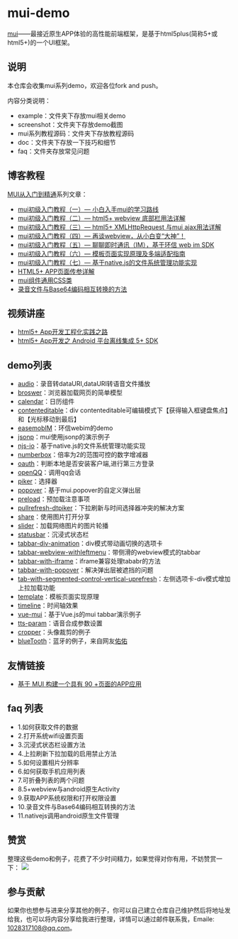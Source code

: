 # mui-demo

[mui](http://dev.dcloud.net.cn/mui/)——最接近原生APP体验的高性能前端框架，是基于html5plus(简称5+或html5+)的一个UI框架。

## 说明

本仓库会收集mui系列demo，欢迎各位fork and push。

内容分类说明：
- example：文件夹下存放mui相关demo
- screenshot：文件夹下存放demo截图
- mui系列教程源码：文件夹下存放教程源码
- doc：文件夹下存放一下技巧和细节
- faq：文件夹存放常见问题

## 博客教程

[MUI从入门到精通](https://segmentfault.com/blog/zhaomenghuan)系列文章：

- [mui初级入门教程（一）— 小白入手mui的学习路线](https://segmentfault.com/a/1190000005173713)
- [mui初级入门教程（二）— html5+ webview 底部栏用法详解](https://segmentfault.com/a/1190000005340854)
- [mui初级入门教程（三）— html5+ XMLHttpRequest 与mui ajax用法详解](https://segmentfault.com/a/1190000005589813)
- [mui初级入门教程（四）— 再谈webview，从小白变“大神”！](https://segmentfault.com/a/1190000005651279) 
- [mui初级入门教程（五）— 聊聊即时通讯（IM），基于环信 web im SDK](https://segmentfault.com/a/1190000005729743)
- [mui初级入门教程（六）— 模板页面实现原理及多端适配指南](https://segmentfault.com/a/1190000006077506)
- [mui初级入门教程（七）— 基于native.js的文件系统管理功能实现](https://segmentfault.com/a/1190000006149212)
- [HTML5+ APP页面传参详解](http://ask.dcloud.net.cn/article/795)
- [mui组件通用CSS类](http://ask.dcloud.net.cn/article/818)
- [录音文件与Base64编码相互转换的方法](http://ask.dcloud.net.cn/article/841)

## 视频讲座

- [html5+ App开发工程化实践之路](https://segmentfault.com/l/1500000009542402?r=bPqXdU)
- [html5+ App开发之 Android 平台离线集成 5+ SDK](https://segmentfault.com/l/1500000010042078?r=bPqXdU)

## demo列表

- [audio](./example/audio/index.html)：录音转dataURI,dataURI转语音文件播放
- [broswer](./example/broswer/index.html)：浏览器加载网页的简单模型
- [calendar](https://rawgit.com/zhaomenghuan/mui-demo/master/example/calendar/index.html)：日历组件
- [contenteditable](https://rawgit.com/zhaomenghuan/mui-demo/master/example/contenteditable/index.html)：div contenteditable可编辑模式下【获得输入框键盘焦点】和【光标移动到最后】
- [easemobIM](./example/easemobIM/index.html)：环信webim的demo
- [jsonp](./example/jsonp/index.html)：mui使用jsonp的演示例子
- [njs-io](./example/njs-io/index.html)：基于native.js的文件系统管理功能实现
- [numberbox](https://rawgit.com/zhaomenghuan/mui-demo/master/example/numberbox/index.html)：倍率为2的范围可控的数字增减器
- [oauth](./example/oauth/index.html)：判断本地是否安装客户端,进行第三方登录
- [openQQ](./example/openQQ/index.html)：调用qq会话
- [piker](https://rawgit.com/zhaomenghuan/mui-demo/master/example/piker/index.html)：选择器
- [popover](https://rawgit.com/zhaomenghuan/mui-demo/master/example/popover/index.html)：基于mui.popover的自定义弹出层
- [preload](https://rawgit.com/zhaomenghuan/mui-demo/master/example/preload/index.html)：预加载注意事项
- [pullrefresh-dtpiker](./example/pullrefresh-dtpiker/index.html)：下拉刷新与时间选择器冲突的解决方案
- [share](./example/share/index.html)：使用图片打开分享
- [slider](https://rawgit.com/zhaomenghuan/mui-demo/master/example/slider/index.html)：加载网络图片的图片轮播
- [statusbar](./example/statusbar/index.html)：沉浸式状态栏
- [tabbar-div-animation](https://rawgit.com/zhaomenghuan/mui-demo/master/example/tabbar-div-animation/index.html)：div模式带动画切换的选项卡
- [tabbar-webview-withleftmenu](./example/tabbar-webview-withleftmenu/main.html)：带侧滑的webview模式的tabbar
- [tabbar-with-iframe](https://rawgit.com/zhaomenghuan/mui-demo/master/example/tabbar-with-iframe/tab-webview-main.html)：iframe兼容处理tababr的方法
- [tabbar-with-popover](./example/tabbar-with-popover/main.html)：解决弹出层被遮挡的问题
- [tab-with-segmented-control-vertical-uprefresh](https://rawgit.com/zhaomenghuan/mui-demo/master/example/tab-with-segmented-control-vertical-uprefresh/index.html)：左侧选项卡-div模式增加上拉加载功能
- [template](./example/template/index.html)：模板页面实现原理
- [timeline](https://rawgit.com/zhaomenghuan/mui-demo/master/example/timeline/timeline.html)：时间轴效果
- [vue-mui](https://rawgit.com/zhaomenghuan/mui-demo/master/example/vue-mui/index.html)：基于Vue.js的mui tabbar演示例子
- [tts-param](./example/tts-param/index.html)：语音合成参数设置
- [cropper](./example/cropper/index.html)：头像裁剪的例子
- [blueTooth](./example/blueTooth/index.html)：蓝牙的例子，来自网友[佑佑](http://ask.dcloud.net.cn/article/12587)

## 友情链接

- [基于 MUI 构建一个具有 90 +页面的APP应用](https://github.com/EasyTuan/mui-kidApp)

## faq 列表

- 1.如何获取文件的数据
- 2.打开系统wifi设置页面
- 3.沉浸式状态栏设置方法
- 4.上拉刷新下拉加载的启用禁止方法
- 5.如何设置相片分辨率
- 6.如何获取手机应用列表
- 7.可折叠列表的两个问题
- 8.5+webview与android原生Activity
- 9.获取APP系统权限和打开权限设置
- 10.录音文件与Base64编码相互转换的方法
- 11.nativejs调用android原生文件管理

## 赞赏

整理这些demo和例子，花费了不少时间精力，如果觉得对你有用，不妨赞赏一下：
![](https://segmentfault.com/img/bVxRdQ?w=612&h=384)

## 参与贡献

如果你也想参与进来分享其他的例子，你可以自己建立仓库自己维护然后将地址发给我，也可以将内容分享给我进行整理，详情可以通过邮件联系我，Emaile: 1028317108@qq.com。











